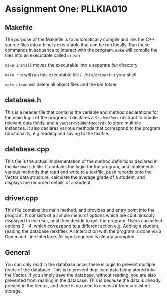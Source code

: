 # Assignment One: PLLKIA010

## Makefile
The purpose of the Makefile is to automatically compile and link the C++ source files into a binary executable that can be run locally. Run these commands in sequence to interact with the program.
```make``` will compile the files into an executable called ```driver```

```make install``` moves the executable into a seperate *bin* directory 

```make run``` will run this executable file (```./bin/driver```) in your shell.

```make clean``` will delete all object files and the *bin* folder

## database.h

This is a header file that contains the variable and method declarations for the main logic of the program. It declares a ```StudentRecord``` struct to bundle relevant data fields, and a ```vector<StudentRecord>``` to store multiple instances. 
It also declares various methods that correspond to the program functionality, e.g reading and saving to the textfile.

## database.cpp

This file is the actual implementation of the method definitions declared in the ```database.h``` file. It contains the logic for the program, and implements various methods that read and write to a textfile, push records onto the Vector data structure, calculate the average grade of a student, and displays the recorded details of a student.

## driver.cpp

This file contains the main method, and provides and entry point into the program. It consists of a simple menu of options which are contininsouly displayed to the user, until they decide to quit the program. Users can select options 0 - 4, which correspond to a different action e.g. Adding a student, reading the database (textfile). All interaction with the program is done via a Command Line Interface. All input required is clearly prompted.

## General

You can only read in the database once, there is logic to prevent multiple reads of the database. This is to prevent duplicate data being stored into the Vector. If you simply save the database, without reading, you are also prevented from reading in the database. This is because the data is already present in the Vector, and there is no need to access it from persistent storage. 
